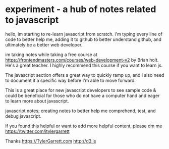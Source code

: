 # experiment - a hub of notes related to javascript

hello, im starting to re-learn javascript from scratch. i'm typing every line of code to better help me, adding it to github to better understand github, and ultimately be a better web developer.

im taking notes while taking a free course at https://frontendmasters.com/courses/web-development-v2 by Brian holt. He's a great teacher. I highly recommend this course if you want to learn js.

The javascript section offers a great way to quickly ramp up, and i also need to document it a specific way before I'm able to move forward.

This is a great place for new javascript developers to see sample code & could be beneficial for those who do not have a computer hand and eager to learn more about javascript.

javascript notes; creating notes to better help me comprehend, test, and debug javascript.

If you found this helpful or want to add more helpful content, please dm me https://twitter.com/itylergarrett

Thanks
https://TylerGarrett.com
http://d3.is